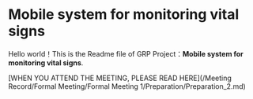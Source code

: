 # **Mobile system for monitoring vital signs**

Hello world！This is the Readme file of GRP Project：**Mobile system for monitoring vital signs**.

[WHEN YOU ATTEND THE MEETING, PLEASE  READ HERE](/Meeting Record/Formal Meeting/Formal Meeting 1/Preparation/Preparation_2.md)

